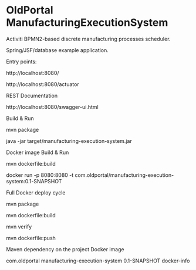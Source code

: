 # OldPortal ManufacturingExecutionSystem

Activiti BPMN2-based discrete manufacturing processes scheduler.

Spring/JSF/database example application. 


Entry points:

http://localhost:8080/

http://localhost:8080/actuator

REST Documentation 

http://localhost:8080/swagger-ui.html


Build & Run

mvn package

java -jar target/manufacturing-execution-system.jar


Docker image Build & Run

mvn dockerfile:build

docker run -p 8080:8080 -t com.oldportal/manufacturing-execution-system:0.1-SNAPSHOT


Full Docker deploy cycle

mvn package

mvn dockerfile:build

mvn verify

mvn dockerfile:push


Maven dependency on the project Docker image 

<dependency>
  <groupId>com.oldportal</groupId>
  <artifactId>manufacturing-execution-system</artifactId>
  <version>0.1-SNAPSHOT</version>
  <type>docker-info</type>
</dependency>
